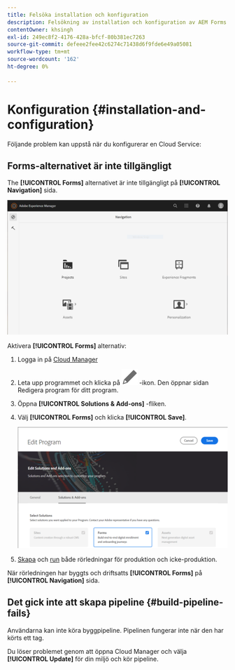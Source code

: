 ```yaml
---
title: Felsöka installation och konfiguration
description: Felsökning av installation och konfiguration av AEM Forms as a Cloud Service miljö.
contentOwner: khsingh
exl-id: 249ec8f2-4176-428a-bfcf-80b381ec7263
source-git-commit: defeee2fee42c6274c71438d6f9fde6e49a05081
workflow-type: tm+mt
source-wordcount: '162'
ht-degree: 0%

---
```


# Konfiguration {#installation-and-configuration}

Följande problem kan uppstå när du konfigurerar en Cloud Service:

## Forms-alternativet är inte tillgängligt

The **[!UICONTROL Forms]** alternativet är inte tillgängligt på **[!UICONTROL Navigation]** sida.

![Forms-alternativet är inte tillgängligt](assets/installation-configuration-forms-option-unavailable-troubleshooting.png)

Aktivera **[!UICONTROL Forms]** alternativ:

1. Logga in på [Cloud Manager](https://experience.adobe.com/)
1. Leta upp programmet och klicka på ![Forms-alternativet är inte tillgängligt](assets/Smock_Edit_18_N.svg) -ikon. Den öppnar sidan Redigera program för ditt program.
1. Öppna **[!UICONTROL Solutions & Add-ons]** -fliken.
1. Välj **[!UICONTROL Forms]** och klicka **[!UICONTROL Save]**.

   ![Välj alternativet Forms](assets/installation-configuration-select-forms-option.png)
1. [Skapa](https://experienceleague.adobe.com/docs/experience-manager-cloud-manager/using/how-to-use/configuring-pipeline.html?lang=en#how-to-use) och [run](https://experienceleague.adobe.com/docs/experience-manager-cloud-manager/using/how-to-use/deploying-code.html) både rörledningar för produktion och icke-produktion.

När rörledningen har byggts och driftsatts **[!UICONTROL Forms]** på **[!UICONTROL Navigation]** sida.

<!--  
## Environment creation fails {#environment-creation-fails}

Users are unable to create an [!DNL AEM Forms] as a Cloud Service environment. The environment creation fails after running for some time.

A missing profile can lead to environment creation failure. Check that the profile exists in Admin Console. If the profile does not exist, perform the following steps to create the profile:

1. Log in to [Admin Console](https://adminconsole.adobe.com/). Use Adobe ID of administrator provisioned to use Automated Forms Conversion Service to login. Do not any other ID or Federated ID to login.
1. Click the **[!UICONTROL Automated Forms Conversion Service]** option.
1. Click **[!UICONTROL New Profile]** in the Products tab.
1. Specify Name, Display Name, and Description for the profile. Click **[!UICONTROL Done]**. A profile is created.

If the profile exists and issues still persist, contact Adobe Support. -->

## Det gick inte att skapa pipeline {#build-pipeline-fails}

Användarna kan inte köra byggpipeline. Pipelinen fungerar inte när den har körts ett tag.

Du löser problemet genom att öppna Cloud Manager och välja **[!UICONTROL Update]** för din miljö och kör pipeline.
